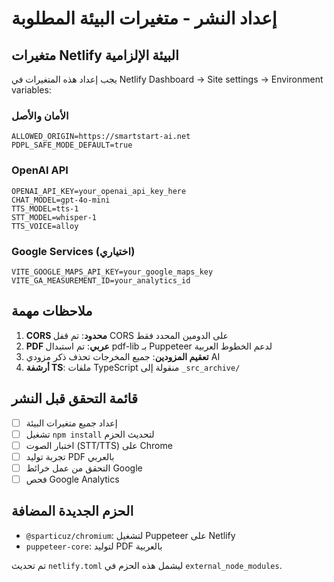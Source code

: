 # إعداد النشر - متغيرات البيئة المطلوبة

## متغيرات Netlify البيئة الإلزامية

يجب إعداد هذه المتغيرات في Netlify Dashboard → Site settings → Environment variables:

### الأمان والأصل
```
ALLOWED_ORIGIN=https://smartstart-ai.net
PDPL_SAFE_MODE_DEFAULT=true
```

### OpenAI API
```
OPENAI_API_KEY=your_openai_api_key_here
CHAT_MODEL=gpt-4o-mini
TTS_MODEL=tts-1
STT_MODEL=whisper-1
TTS_VOICE=alloy
```

### Google Services (اختياري)
```
VITE_GOOGLE_MAPS_API_KEY=your_google_maps_key
VITE_GA_MEASUREMENT_ID=your_analytics_id
```

## ملاحظات مهمة

1. **CORS محدود**: تم قفل CORS على الدومين المحدد فقط
2. **PDF عربي**: تم استبدال pdf-lib بـ Puppeteer لدعم الخطوط العربية
3. **تعقيم المزودين**: جميع المخرجات تحذف ذكر مزودي AI
4. **أرشفة TS**: ملفات TypeScript منقولة إلى `_src_archive/`

## قائمة التحقق قبل النشر

- [ ] إعداد جميع متغيرات البيئة
- [ ] تشغيل `npm install` لتحديث الحزم
- [ ] اختبار الصوت (STT/TTS) على Chrome
- [ ] تجربة توليد PDF بالعربي
- [ ] التحقق من عمل خرائط Google
- [ ] فحص Google Analytics

## الحزم الجديدة المضافة

- `@sparticuz/chromium`: لتشغيل Puppeteer على Netlify
- `puppeteer-core`: لتوليد PDF بالعربية

تم تحديث `netlify.toml` ليشمل هذه الحزم في `external_node_modules`.
